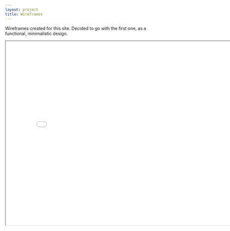 ```yaml
---
layout: project
title: Wireframes
---
```


<p>
Wireframes created for this site. Decided to go with the first one, as a functional, minimalistic design.
</p>

<iframe src="personalsite.pdf" width="800px" height="600px" >